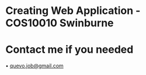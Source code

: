 # Creating Web Application - COS10010 Swinburne 
# Contact me if you needed 

•	quevo.job@gmail.com
 
